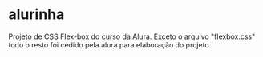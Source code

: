 # alurinha
Projeto de CSS Flex-box do curso da Alura. Exceto o arquivo "flexbox.css" todo o resto foi cedido pela alura para elaboração do projeto.
